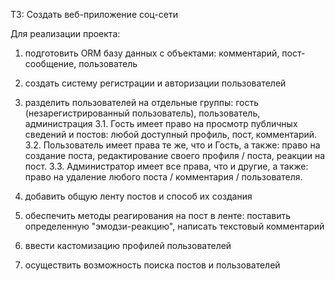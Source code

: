 ТЗ: Создать веб-приложение соц-сети

Для реализации проекта:
1. подготовить ORM базу данных с объектами: комментарий, пост-сообщение, пользователь

2. создать систему регистрации и авторизации пользователей

3. разделить пользователей на отдельные группы: гость (незарегистрированный пользователь), пользователь, администрация
3.1. Гость имеет право на просмотр публичных сведений и постов: любой доступный профиль, пост, комментарий.
3.2. Пользователь имеет права те же, что и Гость, а также: право на создание поста, редактирование своего профиля / поста, реакции на пост.
3.3. Администратор имеет все права, что и другие, а также: право на удаление любого поста / комментария / пользователя.

4. добавить общую ленту постов и способ их создания

5. обеспечить методы реагирования на пост в ленте: поставить определенную "эмодзи-реакцию", написать текстовый комментарий

6. ввести кастомизацию профилей пользователей

7. осуществить возможность поиска постов и пользователей

